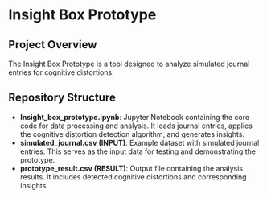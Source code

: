 # Insight Box Prototype

## Project Overview
The Insight Box Prototype is a tool designed to analyze simulated journal entries for cognitive distortions. 

## Repository Structure

- **Insight_box_prototype.ipynb**: Jupyter Notebook containing the core code for data processing and analysis. It loads journal entries, applies the cognitive distortion detection algorithm, and generates insights.
- **simulated_journal.csv (INPUT)**: Example dataset with simulated journal entries. This serves as the input data for testing and demonstrating the prototype.
- **prototype_result.csv (RESULT)**: Output file containing the analysis results. It includes detected cognitive distortions and corresponding insights.

